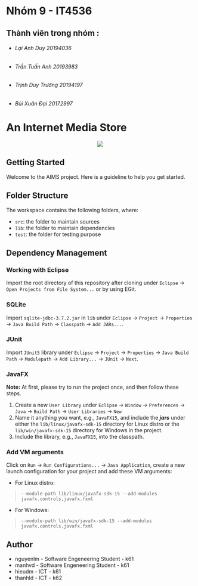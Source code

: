 # Nhóm 9 - IT4536

## Thành viên trong nhóm :
* ###### Lại Anh Duy 20194036
* ###### Trần Tuấn Anh 20193983
* ###### Trịnh Duy Trường 20194197
* ###### Bùi Xuân Đại 20172997

#  An Internet Media Store
<p align="center">
  <img src="src/main/resources/assets/images/aims_cover_image.png" />
</p>

## Getting Started

Welcome to the AIMS project. Here is a guideline to help you get started.

## Folder Structure

The workspace contains the following folders, where:

- `src`: the folder to maintain sources
- `lib`: the folder to maintain dependencies
- `test`: the folder for testing purpose

## Dependency Management
### Working with Eclipse
Import the root directory of this repository after cloning under `Eclipse` -> `Open Projects from File System...` or by using EGit.

### SQLite
Import `sqlite-jdbc-3.7.2.jar` in `lib` under `Eclipse` -> `Project` -> `Properties` -> `Java Build Path` -> `Classpath` -> `Add JARs...`.


### JUnit
Import `JUnit5` library under `Eclipse` -> `Project` -> `Properties` -> `Java Build Path` -> `Modulepath` -> `Add Library...` -> `JUnit` -> `Next`.

### JavaFX
**Note:** At first, please try to run the project once, and then follow these steps.
1. Create a new `User Library` under `Eclipse` -> `Window` -> `Preferences` -> `Java` -> `Build Path` -> `User Libraries` -> `New`
2. Name it anything you want, e.g., `JavaFX15`, and include the ***jars*** under either the `lib/linux/javafx-sdk-15` directory for Linux distro or the `lib/win/javafx-sdk-15` directory for Windows in the project.
3. Include the library, e.g., `JavaFX15`, into the classpath.

### Add VM arguments
Click on `Run` -> `Run Configurations...`  -> `Java Application`, create a new launch configuration for your project and add these VM arguments:
- For Linux distro: 
> `--module-path lib/linux/javafx-sdk-15 --add-modules javafx.controls,javafx.fxml`
- For Windows:
> `--module-path lib/win/javafx-sdk-15 --add-modules javafx.controls,javafx.fxml`

## Author
- nguyenlm - Software Engeneering Student - k61
- manhvd   - Software Engeneering Student - k61
- hieudm   - ICT - k61
- thanhld  - ICT - k62